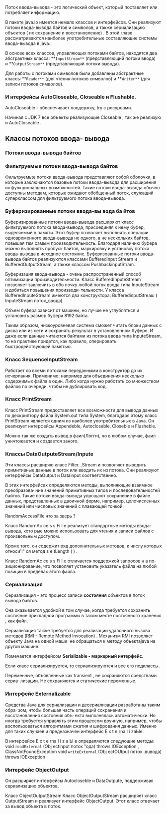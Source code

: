 Поток ввода-вывода - это логический объект, который поставляет или потребляет информацию.

В пакете java.io имеется немало классов и интерфейсов. Они реализуют потоки ввода-вывода байтов и символов, а также сериализацию объектов ( их сохранение и восстановление) . В этой главе рассматриваются наиболее упо­требительные составляющие системы ввода-вывода в java. 

В основе всех классов, управляющих потоками байтов, находятся два абстрактных класса: **`InputStream**` (представляющий потоки ввода) и **`OutputStream**` (представляющий потоки вывода).

Для работы с потоками символов были добавлены абстрактные классы **`Reader**` (для чтения потоков символов) и **`Writer**` (для записи потоков символов).

### И нтерфейсы AutoCloseable, Closeable и Flushable.

AutoCloseable - обеспечивает поодержку, try с ресурсами.

Начиная с JDK 7 все объекты реализующие Closeable , так же реализую и AutoCloseable .

## Классы потоков ввода- вывода

### Потоки ввода-вывода байтов

### Фильтруемые потоки ввода-вывода байтов

Фильтруемьtе потоки ввода-вывода представляют собой оболочки, в которые заключаются базовые потоки ввода-вывода для расширения их функциональных
возможностей. Такие потоки ввода-вывода обычно доступны методам, которые
ожидают обобщенный поток, служащий суперклассом для фильтруемого потока
ввода-вывода.

### Буферизированные потоки ввода-вы вода ба йтов

Буферизированные  потоки ввода-вывода расширяют класс фильтруемого потока ввода-вывода, присоединяя к нему буфер, выделяемый в памяти. 
Этот буфер позволяет выполнять операции одновременного ввода-вывода не одного, а не нескольких байтов, повышая тем самым производительность. Благодаря наличию буфера можно выполнять пропуск байтов, маркировку и установку потока ввода-вывода в исходное состояние. Буферизованные потоки ввода-вывода байтов реализуются классами Bufferedinput Strearn и BufferedOutputStream, а также классом
PushbackinputStram.

Буферизация ввода-вывода - очень распространенный способ оптимизации
производительности. Класс BufferedInputeStream позволяет заключить в обо­
лочку любой поток ввода типа InputeStream и добиться повышения производи·
тельности. У класса BufferedInputeStream  имеются два конструктора:
ВufferedinputStreaш ( InputeStream  поток_ввода).

Объем буфера зависит от машины, но лучше не углубляться и установить размер буфера 8192 байта.

Таким образом, низкоуровневая система сможет читать блоки данных с диска или из сети и сохранять результат в установленном буфере. И даже если данные читаются байтами из потока ввода типа InputeStream, то на практике придется, как правило, оперировать быстродействующей памятью.

### Кnacc SequenceInputStream

Работает со всеми потоками переданными в конструктор до их исчерпания. 
Применимо: например для объединения несколько содержимых файла в один.
Либо когда нужно работать со множеством файлов по очереди, чтобы не дублировать код.

### Класс PrintStream

Класс PrintStream предоставляет все возможности для вывода данных по дескриптору
файла System.out типа System, благодаря этому класс PrintStream
является одним из наиболее употребительных в Java. Он реализует интерфейсы
Appendeble, Autocloseble, Closeble и Flusheble.

Можно так же создать вывод в фаил(Логги), но в любом случае, фаил уничтожается и создается заного.

### Классы DataOutputeStream/Inpute

Эти классы расширяю класс Filter…Stream и позволяют выводить примитивные данные в поток или вводить их
из потока. Они реализуют интерфейсы DataOutput и Datainput соответственно.

В этих интерфейсах определяются методы, выполняющие взаимное преобразова·
ние значений примитивных типов и последовательностей байтов. Такие потоки
ввода-вывода упрощают сохранение в файле данных, представленных в двоичной
форме, например, целочисленных значений или числовых значений с плавающей
точкой.

RandomAccessFile что за зверь ?

Класс RandornAc ce s s Fi l e реализует стандартные методы ввода-вывода, кото­
рые можно использовать для чтения и записи файлов с произвольным доступом.

Кроме того, он содержит ряд дополнительных методов, к числу которых относи'!"
ся метод s e tLength ( ) .

Класс RandornAc ce s s Fi l e отличается поддержкой запросов н а по­
зиционирование, что позволяет установить указатель файла на любой позиции
в пределах этого файла.

### Сериализация

Сериализация - это процесс записи **состояния** объектов в поток вывода байтов.

Она оказывается удобной в том случае, когда требуется сохранить состояние прикладной программы в таком месте постоянного хранения , как файл.

Сериализация также требуется для реализации удалсниого вызова методов (RМI -
Remote Method Invocation) . Механизм RМI позволяет объекту Java на одной маши·
не обращаться к методу объектаjаvа на другой машине.

Помечается интерфейсом **Serializable - маркерный интерфейс.**

Если класс сериализируется, то сериализируются и все его подклассы.

Переменные, объявленные как transient , не сохраняются средствами сериа·
лизации. Не сохраняются и статические переменные.

### Интерфейс Externalizable

Средства Java для сериализации и десериализации разработаны таким обра·
зом, чтобы большая часть операций сохранения и восстановления состояния объ·
екта выполнялась автоматически. Но иногда требуется управлять этим процессом
вручную, например, чтобы воспользоваться алгоритмами сжатия и шифрования
данных. Именно для таких случаев и предназначен интерфейс E x t e rna l i zaЫe.

В интерфейсе E x t e rna l i z a Ы e определяются следующие методы:
void `readExternal` (Obj ectinput потох "ода)
throws IOException , ClassNotFoundException
void `writeExternal` (Obj ectOUtput потох .вuвода)
throws IOException

### Интерфейс ObjectOutput

Он расширяет интерфейсы Autocloseble и DataOutpute, поддерживая сериализацию объектов.

Клacc ObjectOutputStream
Класс ObjectOutputStream расширяет класс OutputStream и реализует интерфейс
ObjectOutput. Этот класс отвечает за вывод объекта в поток.
